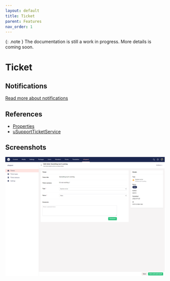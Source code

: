 ```yaml
---
layout: default
title: Ticket
parent: Features
nav_order: 1
---
```


{: .note }
The documentation is still a work in progress. More details is coming soon.

# Ticket

## Notifications
[Read more about notifications](/uSupport-documentation/docs/extending.html#extend)

## References
- [Properties](/uSupport-documentation/docs/references/tables.html#usupportticket)
- [uSupportTicketService](/uSupport-documentation/docs/references/services.html#usupportticketservice)

## Screenshots

<img src="/uSupport-documentation/assets/editTicket.PNG">